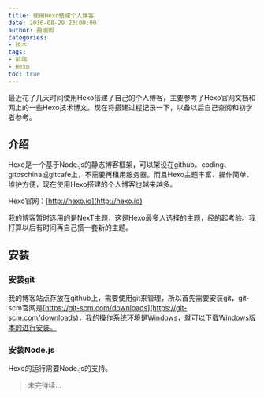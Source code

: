 ```yaml
---
title: 使用Hexo搭建个人博客
date: 2016-08-29 23:00:00
author: 聂明照
categories:
- 技术
tags:
- 前端
- Hexo
toc: true
---
```


最近花了几天时间使用Hexo搭建了自己的个人博客，主要参考了Hexo官网文档和网上的一些Hexo技术博文。现在将搭建过程记录一下，以备以后自己查阅和初学者参考。

<!-- more -->

## 介绍

Hexo是一个基于Node.js的静态博客框架，可以架设在github、coding、gitoschina或gitcafe上，不需要再租用服务器。而且Hexo主题丰富、操作简单、维护方便，现在使用Hexo搭建的个人博客也越来越多。

Hexo官网：[http://hexo.io](http://hexo.io)

我的博客暂时选用的是NexT主题，这是Hexo最多人选择的主题，经的起考验。我打算以后有时间再自己搭一套新的主题。

## 安装

### 安装git

我的博客站点存放在github上，需要使用git来管理，所以首先需要安装git，git-scm官网是[https://git-scm.com/downloads](https://git-scm.com/downloads)，我的操作系统环境是Windows，就可以下载Windows版本的进行安装。

### 安装Node.js

Hexo的运行需要Node.js的支持。

> 未完待续...